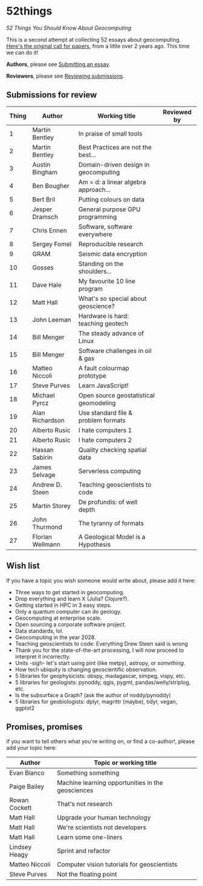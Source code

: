 # 52things
_52 Things You Should Know About Geocomputing_

This is a second attempt at collecting 52 essays about geocomputing. [Here's the original call for papers](https://agilescientific.com/blog/2014/12/29/geocomputing-call-for-papers), from a little over 2 years ago. This time we can do it!

**Authors**, please see [Submitting an essay](Submitting_an_essay.md).

**Reviewers**, please see [Reviewing submissions](Reviewing_submissions.md).

## Submissions for review

| Thing | Author           | Working title                       | Reviewed by |
| ----- | ---------------- | ----------------------------------- | ----------- |
|    1  | Martin Bentley   | In praise of small tools            |             |
|    2  | Martin Bentley   | Best Practices are not the best...  |             |
|    3  | Austin Bingham   | Domain-driven design in geocomputing|             |
|    4  | Ben Bougher      | Am = d: a linear algebra approach...|             |
|    5  | Bert Bril        | Putting colours on data             |             |
|    6  | Jesper Dramsch   | General purpose GPU programming     |             |
|    7  | Chris Ennen      | Software, software everywhere       |             |
|    8  | Sergey Fomel     | Reproducible research               |             |
|    9  | GRAM             | Seismic data encryption             |             |
|   10  | Gosses           | Standing on the shoulders...        |             | 
|   11  | Dave Hale        | My favourite 10 line program        |             |
|   12  | Matt Hall        | What's so special about geoscience? |             | 
|   13  | John Leeman      | Hardware is hard: teaching geotech  |             |
|   14  | Bill Menger      | The steady advance of Linux         |             |
|   15  | Bill Menger      | Software challenges in oil & gas    |             |
|   16  | Matteo Niccoli   | A fault colourmap prototype         |             |
|   17  | Steve Purves     | Learn JavaScript!                   |             |
|   18  | Michael Pyrcz    | Open source geostatistical geomodeling |          |
|   19  | Alan Richardson  | Use standard file & problem formats |             |
|   20  | Alberto Rusic    | I hate computers 1                  |             |
|   21  | Alberto Rusic    | I hate computers 2                  |             |
|   22  | Hassan Sabirin   | Quality checking spatial data       |             |
|   23  | James Selvage    | Serverless computing                |             |
|   24  | Andrew D. Steen  | Teaching geoscientists to code      |             |
|   25  | Martin Storey    | De profundis: of well depth         |             |
|   26  | John Thurmond    | The tyranny of formats              |             |   
|   27  | Florian Wellmann | A Geological Model is a Hypothesis  |             |

## Wish list

If you have a topic you wish someone would write about, please add it here:

- Three ways to get started in geocomputing.
- Drop everything and learn X (Julia? Clojure?).
- Getting started in HPC in 3 easy steps.
- Only a quantum computer can do geology.
- Geocomputing at enterprise scale.
- Open sourcing a corporate software project.
- Data standards, lol.
- Geocomputing in the year 2028.
- Teaching geoscientists to code: Everything Drew Steen said is wrong
- Thank you for the state-of-the-art processing, I will now proceed to interpret it incorrectly.
- Units -sigh- let's start using pint (like metpy), astropy, or _something_.
- How tech ubiquity is changing geoscientific observation.
- 5 libraries for geophysicists: obspy, madagascar, simpeg, vispy, etc.
- 5 libraries for geologists: pynoddy, qgis, pygmt, pandas/welly/striplog, etc.
- Is the subsurface a Graph? (ask the author of noddy/pynoddy)
- 5 libraries for geobiologists: dplyr, magrittr (maybe), tidyr, vegan, ggplot2

## Promises, promises

If you want to tell others what you're writing on, or find a co-author!, please add your topic here:

| Author           | Topic or working title                                |
| ---------------- | ----------------------------------------------------- |
| Evan Bianco      | Something something                                   |
| Paige Bailey     | Machine learning opportunities in the geosciences     |
| Rowan Cockett    | That's not research                                   |
| Matt Hall        | Upgrade your human technology                         |
| Matt Hall        | We're scientists not developers                       |
| Matt Hall        | Learn some one-liners                                 |
| Lindsey Heagy    | Sprint and refactor                                   |
| Matteo Niccoli   | Computer vision tutorials for geoscientists           |
| Steve Purves     | Not the floating point                                |

